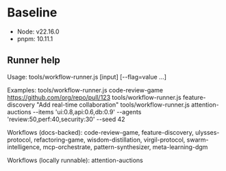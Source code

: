 # Baseline

- Node: v22.16.0
- pnpm: 10.11.1

## Runner help


Usage:
  tools/workflow-runner.js <workflow> [input] [--flag=value ...]

Examples:
  tools/workflow-runner.js code-review-game https://github.com/org/repo/pull/123
  tools/workflow-runner.js feature-discovery "Add real-time collaboration"
  tools/workflow-runner.js attention-auctions --items 'ui:0.8,api:0.6,db:0.9' --agents 'review:50,perf:40,security:30' --seed 42

Workflows (docs-backed):
  code-review-game, feature-discovery, ulysses-protocol, refactoring-game, wisdom-distillation, virgil-protocol,
  swarm-intelligence, mcp-orchestrate, pattern-synthesizer, meta-learning-dgm

Workflows (locally runnable):
  attention-auctions
